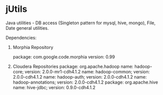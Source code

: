 jUtils
======

Java utilities - DB access (Singleton pattern for mysql, hive, mongo), File, Date general utilities.

Dependencies:

1.  Morphia Repository

       package: com.google.code.morphia
       version: 0.99

2.  Cloudera Repositories
       package: org.apache.hadoop
          name: hadoop-core; version: 2.0.0-mr1-cdh4.1.2
          name: hadoop-common; version: 2.0.0-cdh4.1.2
          name: hadoop-auth; version: 2.0.0-cdh4.1.2
          name: hadoop-annotations; version: 2.0.0-cdh4.1.2
       package: org.apache.hive
          name: hive-jdbc; version: 0.9.0-cdh4.1.2
